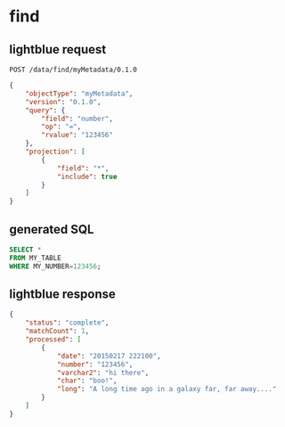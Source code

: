 # find

## lightblue request
```
POST /data/find/myMetadata/0.1.0
```
```json
{
    "objectType": "myMetadata",
    "version": "0.1.0",
    "query": {
        "field": "number",
        "op": "=",
        "rvalue": "123456"
    },
    "projection": [
        {
            "field": "*",
            "include": true
        }
    ]
}
```

## generated SQL
```sql
SELECT *
FROM MY_TABLE
WHERE MY_NUMBER=123456;
```

## lightblue response
```json
{
    "status": "complete",
    "matchCount": 1,
    "processed": [
        {
            "date": "20150217 222100",
            "number": "123456",
            "varchar2": "hi there",
            "char": "boo!",
            "long": "A long time ago in a galaxy far, far away...."
        }
    ]
}
```

